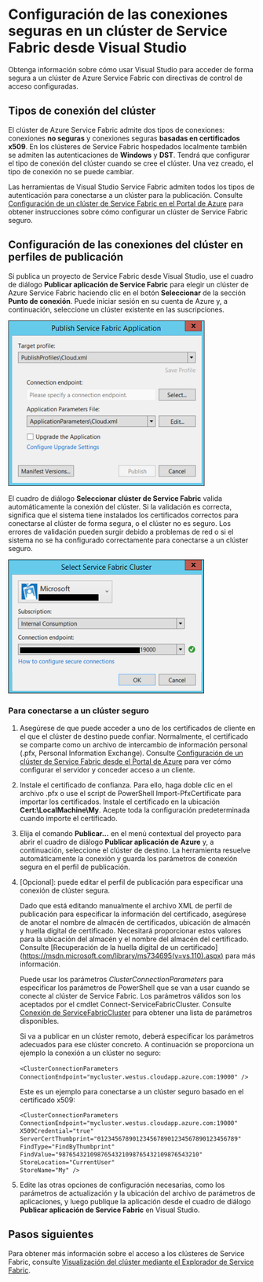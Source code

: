 <properties
   pageTitle="Configuración de conexiones seguras admitidas por el clúster de Service Fabric | Microsoft Azure"
   description="Obtenga información sobre cómo usar Visual Studio para configurar conexiones seguras que son compatibles con el clúster de Azure Service Fabric."
   services="service-fabric"
   documentationCenter="na"
   authors="cawaMS"
   manager="paulyuk"
   editor="tglee" />

<tags
   ms.service="multiple"
   ms.devlang="dotnet"
   ms.topic="article"
   ms.tgt_pltfrm="na"
   ms.workload="multiple"
   ms.date="10/08/2015"
   ms.author="cawaMS" />

# Configuración de las conexiones seguras en un clúster de Service Fabric desde Visual Studio

Obtenga información sobre cómo usar Visual Studio para acceder de forma segura a un clúster de Azure Service Fabric con directivas de control de acceso configuradas.

## Tipos de conexión del clúster

El clúster de Azure Service Fabric admite dos tipos de conexiones: conexiones **no seguras** y conexiones seguras **basadas en certificados x509**. En los clústeres de Service Fabric hospedados localmente también se admiten las autenticaciones de **Windows** y **DST**. Tendrá que configurar el tipo de conexión del clúster cuando se cree el clúster. Una vez creado, el tipo de conexión no se puede cambiar.

Las herramientas de Visual Studio Service Fabric admiten todos los tipos de autenticación para conectarse a un clúster para la publicación. Consulte [Configuración de un clúster de Service Fabric en el Portal de Azure](service-fabric-cluster-creation-via-portal.md) para obtener instrucciones sobre cómo configurar un clúster de Service Fabric seguro.

## Configuración de las conexiones del clúster en perfiles de publicación

Si publica un proyecto de Service Fabric desde Visual Studio, use el cuadro de diálogo **Publicar aplicación de Service Fabric** para elegir un clúster de Azure Service Fabric haciendo clic en el botón **Seleccionar** de la sección **Punto de conexión**. Puede iniciar sesión en su cuenta de Azure y, a continuación, seleccione un clúster existente en las suscripciones.

![El cuadro de diálogo **Publicar aplicación de Service Fabric** se usa para configurar una conexión de Service Fabric.][publishdialog]

El cuadro de diálogo **Seleccionar clúster de Service Fabric** valida automáticamente la conexión del clúster. Si la validación es correcta, significa que el sistema tiene instalados los certificados correctos para conectarse al clúster de forma segura, o el clúster no es seguro. Los errores de validación pueden surgir debido a problemas de red o si el sistema no se ha configurado correctamente para conectarse a un clúster seguro.

![En el cuadro de diálogo **Select Service Fabric Cluster**, puede configurar una conexión de clúster de Service Fabric existente o crear y configurar una conexión de clúster nueva.][selectsfcluster]

### Para conectarse a un clúster seguro

1.	Asegúrese de que puede acceder a uno de los certificados de cliente en el que el clúster de destino puede confiar. Normalmente, el certificado se comparte como un archivo de intercambio de información personal (.pfx, Personal Information Exchange). Consulte [Configuración de un clúster de Service Fabric desde el Portal de Azure](service-fabric-cluster-creation-via-portal.md) para ver cómo configurar el servidor y conceder acceso a un cliente.

2.	Instale el certificado de confianza. Para ello, haga doble clic en el archivo .pfx o use el script de PowerShell Import-PfxCertificate para importar los certificados. Instale el certificado en la ubicación **Cert:\\LocalMachine\\My**. Acepte toda la configuración predeterminada cuando importe el certificado.

3.	Elija el comando **Publicar...** en el menú contextual del proyecto para abrir el cuadro de diálogo **Publicar aplicación de Azure** y, a continuación, seleccione el clúster de destino. La herramienta resuelve automáticamente la conexión y guarda los parámetros de conexión segura en el perfil de publicación.

4.	[Opcional]: puede editar el perfil de publicación para especificar una conexión de clúster segura.

    Dado que está editando manualmente el archivo XML de perfil de publicación para especificar la información del certificado, asegúrese de anotar el nombre de almacén de certificados, ubicación de almacén y huella digital de certificado. Necesitará proporcionar estos valores para la ubicación del almacén y el nombre del almacén del certificado. Consulte [Recuperación de la huella digital de un certificado] (https://msdn.microsoft.com/library/ms734695(v=vs.110).aspx) para más información.

    Puede usar los parámetros *ClusterConnectionParameters* para especificar los parámetros de PowerShell que se van a usar cuando se conecte al clúster de Service Fabric. Los parámetros válidos son los aceptados por el cmdlet Connect-ServiceFabricCluster. Consulte [Conexión de ServiceFabricCluster](https://msdn.microsoft.com/library/mt125938.aspx) para obtener una lista de parámetros disponibles.

    Si va a publicar en un clúster remoto, deberá especificar los parámetros adecuados para ese clúster concreto. A continuación se proporciona un ejemplo la conexión a un clúster no seguro:

    `<ClusterConnectionParameters ConnectionEndpoint="mycluster.westus.cloudapp.azure.com:19000" />`

    Este es un ejemplo para conectarse a un clúster seguro basado en el certificado x509:

    ```
    <ClusterConnectionParameters
    ConnectionEndpoint="mycluster.westus.cloudapp.azure.com:19000"
    X509Credential="true"
    ServerCertThumbprint="0123456789012345678901234567890123456789"
    FindType="FindByThumbprint"
    FindValue="9876543210987654321098765432109876543210"
    StoreLocation="CurrentUser"
    StoreName="My" />
    ```

5.	Edite las otras opciones de configuración necesarias, como los parámetros de actualización y la ubicación del archivo de parámetros de aplicaciones, y luego publique la aplicación desde el cuadro de diálogo **Publicar aplicación de Service Fabric** en Visual Studio.

## Pasos siguientes
Para obtener más información sobre el acceso a los clústeres de Service Fabric, consulte [Visualización del clúster mediante el Explorador de Service Fabric](service-fabric-visualizing-your-cluster.md).

<!--Image references-->
[publishdialog]: ./media/service-fabric-visualstudio-configure-secure-connections/publishdialog.png
[selectsfcluster]: ./media/service-fabric-visualstudio-configure-secure-connections/selectsfcluster.png

<!---HONumber=AcomDC_0114_2016-->